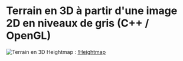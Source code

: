 # Terrain en 3D à partir d'une image 2D en niveaux de gris (C++ / OpenGL)
![Terrain en 3D](https://raw.github.com/adimux/terrain-opengl/master/screenshot_3D.png)
Heightmap :
[!Heightmap](https://raw.github.com/adimux/terrain-opengl/data/heightmaps/favorites/bave/heightmap.bmp)
